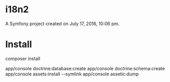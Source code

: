 i18n2
=====

A Symfony project created on July 17, 2016, 10:06 pm.

Install
=======

composer install

app/console doctrine:database:create
app/console doctrine:schema:create
app/console assets:install --symlink
app/console assetic:dump
